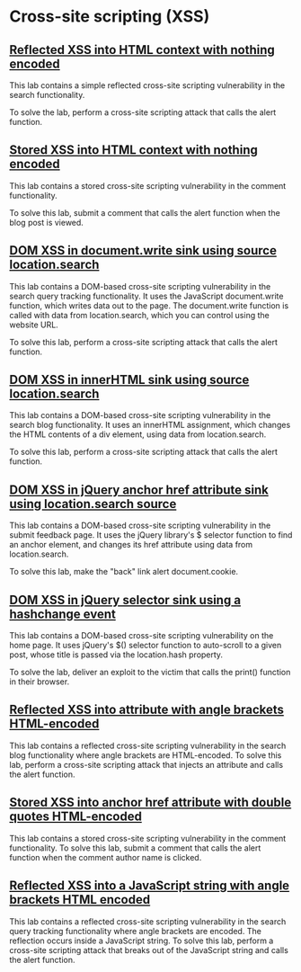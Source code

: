 # Cross-site scripting (XSS)

## [Reflected XSS into HTML context with nothing encoded](https://portswigger.net/web-security/cross-site-scripting/reflected/lab-html-context-nothing-encoded)

This lab contains a simple reflected cross-site scripting vulnerability in the search functionality.

To solve the lab, perform a cross-site scripting attack that calls the alert function.

## [Stored XSS into HTML context with nothing encoded](https://portswigger.net/web-security/cross-site-scripting/stored/lab-html-context-nothing-encoded)

This lab contains a stored cross-site scripting vulnerability in the comment functionality.

To solve this lab, submit a comment that calls the alert function when the blog post is viewed.

## [DOM XSS in document.write sink using source location.search](https://portswigger.net/web-security/cross-site-scripting/dom-based/lab-document-write-sink)

This lab contains a DOM-based cross-site scripting vulnerability in the search query tracking functionality. It uses the JavaScript document.write function, which writes data out to the page. The document.write function is called with data from location.search, which you can control using the website URL.

To solve this lab, perform a cross-site scripting attack that calls the alert function.

## [DOM XSS in innerHTML sink using source location.search](https://portswigger.net/web-security/cross-site-scripting/dom-based/lab-innerhtml-sink)

This lab contains a DOM-based cross-site scripting vulnerability in the search blog functionality. It uses an innerHTML assignment, which changes the HTML contents of a div element, using data from location.search.

To solve this lab, perform a cross-site scripting attack that calls the alert function.

## [DOM XSS in jQuery anchor href attribute sink using location.search source](https://portswigger.net/web-security/cross-site-scripting/dom-based/lab-jquery-href-attribute-sink)

This lab contains a DOM-based cross-site scripting vulnerability in the submit feedback page. It uses the jQuery library's $ selector function to find an anchor element, and changes its href attribute using data from location.search.

To solve this lab, make the "back" link alert document.cookie.

## [DOM XSS in jQuery selector sink using a hashchange event](https://portswigger.net/web-security/cross-site-scripting/dom-based/lab-jquery-selector-hash-change-event)

This lab contains a DOM-based cross-site scripting vulnerability on the home page. It uses jQuery's $() selector function to auto-scroll to a given post, whose title is passed via the location.hash property.

To solve the lab, deliver an exploit to the victim that calls the print() function in their browser.

## [Reflected XSS into attribute with angle brackets HTML-encoded](https://portswigger.net/web-security/cross-site-scripting/contexts/lab-attribute-angle-brackets-html-encoded)

This lab contains a reflected cross-site scripting vulnerability in the search blog functionality where angle brackets are HTML-encoded. To solve this lab, perform a cross-site scripting attack that injects an attribute and calls the alert function.

## [Stored XSS into anchor href attribute with double quotes HTML-encoded](https://portswigger.net/web-security/cross-site-scripting/contexts/lab-href-attribute-double-quotes-html-encoded)

This lab contains a stored cross-site scripting vulnerability in the comment functionality. To solve this lab, submit a comment that calls the alert function when the comment author name is clicked.

## [Reflected XSS into a JavaScript string with angle brackets HTML encoded](https://portswigger.net/web-security/cross-site-scripting/contexts/lab-javascript-string-angle-brackets-html-encoded)

This lab contains a reflected cross-site scripting vulnerability in the search query tracking functionality where angle brackets are encoded. The reflection occurs inside a JavaScript string. To solve this lab, perform a cross-site scripting attack that breaks out of the JavaScript string and calls the alert function.
